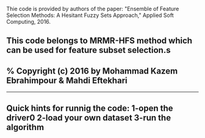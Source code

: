 Thie code is provided by authors of the paper:
"Ensemble of Feature Selection Methods: A Hesitant Fuzzy Sets Approach," 
Applied Soft Computing, 2016.

This code belongs to MRMR-HFS method which can be used for feature
subset selection.s 
--------------------------------------------------------------------
% Copyright (c) 2016 by Mohammad Kazem Ebrahimpour & Mahdi Eftekhari
--------------------------------------------------------------------

-----------------------------------
Quick hints for runnig the code:
1-open the driver0
2-load your own dataset
3-run the algorithm
---------------------------------
